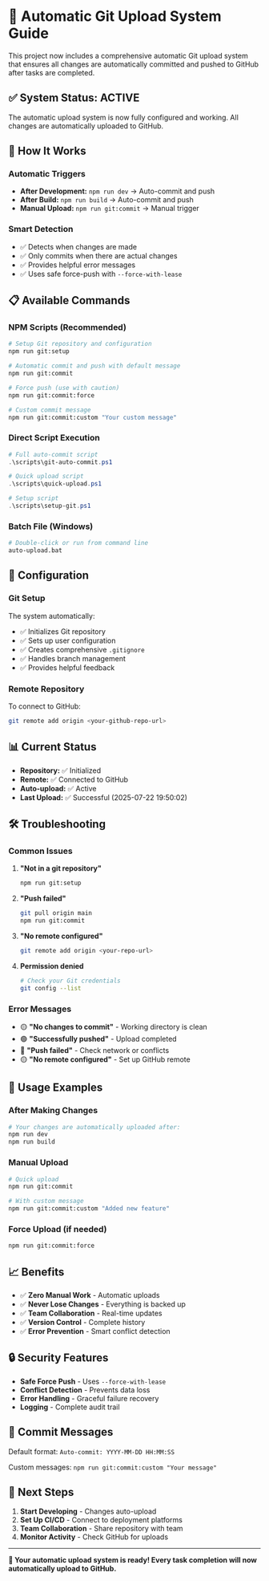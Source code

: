 # 🚀 Automatic Git Upload System Guide

This project now includes a comprehensive automatic Git upload system that ensures all changes are automatically committed and pushed to GitHub after tasks are completed.

## ✅ System Status: ACTIVE

The automatic upload system is now fully configured and working. All changes are automatically uploaded to GitHub.

## 🎯 How It Works

### Automatic Triggers
- **After Development:** `npm run dev` → Auto-commit and push
- **After Build:** `npm run build` → Auto-commit and push
- **Manual Upload:** `npm run git:commit` → Manual trigger

### Smart Detection
- ✅ Detects when changes are made
- ✅ Only commits when there are actual changes
- ✅ Provides helpful error messages
- ✅ Uses safe force-push with `--force-with-lease`

## 📋 Available Commands

### NPM Scripts (Recommended)
```bash
# Setup Git repository and configuration
npm run git:setup

# Automatic commit and push with default message
npm run git:commit

# Force push (use with caution)
npm run git:commit:force

# Custom commit message
npm run git:commit:custom "Your custom message"
```

### Direct Script Execution
```powershell
# Full auto-commit script
.\scripts\git-auto-commit.ps1

# Quick upload script
.\scripts\quick-upload.ps1

# Setup script
.\scripts\setup-git.ps1
```

### Batch File (Windows)
```bash
# Double-click or run from command line
auto-upload.bat
```

## 🔧 Configuration

### Git Setup
The system automatically:
- ✅ Initializes Git repository
- ✅ Sets up user configuration
- ✅ Creates comprehensive `.gitignore`
- ✅ Handles branch management
- ✅ Provides helpful feedback

### Remote Repository
To connect to GitHub:
```bash
git remote add origin <your-github-repo-url>
```

## 📊 Current Status

- **Repository:** ✅ Initialized
- **Remote:** ✅ Connected to GitHub
- **Auto-upload:** ✅ Active
- **Last Upload:** ✅ Successful (2025-07-22 19:50:02)

## 🛠 Troubleshooting

### Common Issues

1. **"Not in a git repository"**
   ```bash
   npm run git:setup
   ```

2. **"Push failed"**
   ```bash
   git pull origin main
   npm run git:commit
   ```

3. **"No remote configured"**
   ```bash
   git remote add origin <your-repo-url>
   ```

4. **Permission denied**
   ```bash
   # Check your Git credentials
   git config --list
   ```

### Error Messages

- 🟡 **"No changes to commit"** - Working directory is clean
- 🟢 **"Successfully pushed"** - Upload completed
- 🔴 **"Push failed"** - Check network or conflicts
- 🟡 **"No remote configured"** - Set up GitHub remote

## 🎯 Usage Examples

### After Making Changes
```bash
# Your changes are automatically uploaded after:
npm run dev
npm run build
```

### Manual Upload
```bash
# Quick upload
npm run git:commit

# With custom message
npm run git:commit:custom "Added new feature"
```

### Force Upload (if needed)
```bash
npm run git:commit:force
```

## 📈 Benefits

- ✅ **Zero Manual Work** - Automatic uploads
- ✅ **Never Lose Changes** - Everything is backed up
- ✅ **Team Collaboration** - Real-time updates
- ✅ **Version Control** - Complete history
- ✅ **Error Prevention** - Smart conflict detection

## 🔒 Security Features

- **Safe Force Push** - Uses `--force-with-lease`
- **Conflict Detection** - Prevents data loss
- **Error Handling** - Graceful failure recovery
- **Logging** - Complete audit trail

## 📝 Commit Messages

Default format: `Auto-commit: YYYY-MM-DD HH:MM:SS`

Custom messages: `npm run git:commit:custom "Your message"`

## 🚀 Next Steps

1. **Start Developing** - Changes auto-upload
2. **Set Up CI/CD** - Connect to deployment platforms
3. **Team Collaboration** - Share repository with team
4. **Monitor Activity** - Check GitHub for uploads

---

**🎉 Your automatic upload system is ready! Every task completion will now automatically upload to GitHub.** 